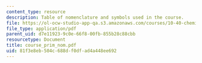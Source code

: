 ```yaml
---
content_type: resource
description: Table of nomenclature and symbols used in the course.
file: https://ol-ocw-studio-app-qa.s3.amazonaws.com/courses/10-40-chemical-engineering-thermodynamics-fall-2003/81f3e8eb504c688df0dfad4a448ee692_course_prim_nom.pdf
file_type: application/pdf
parent_uid: d7e11923-9c0e-66f8-00fb-855b28c88cbb
resourcetype: Document
title: course_prim_nom.pdf
uid: 81f3e8eb-504c-688d-f0df-ad4a448ee692
---
```

